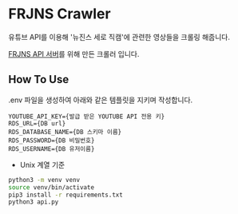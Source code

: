 # FRJNS Crawler

유튜브 API를 이용해 '뉴진스 세로 직캠'에 관련한 영상들을 크롤링 해줍니다.

[FRJNS API 서버](https://github.com/GDSC-SKHU/FRJNS-Backend)를 위해 만든 크롤러 입니다.

## How To Use

.env 파일을 생성하여 아래와 같은 템플릿을 지키며 작성합니다.

```
YOUTUBE_API_KEY={발급 받은 YOUTUBE API 전용 키}
RDS_URL={DB url}
RDS_DATABASE_NAME={DB 스키마 이름}
RDS_PASSWORD={DB 비밀번호}
RDS_USERNAME={DB 유저이름}
```

* Unix 계열 기준

```bash
python3 -m venv venv
source venv/bin/activate
pip3 install -r requirements.txt 
python3 api.py
```